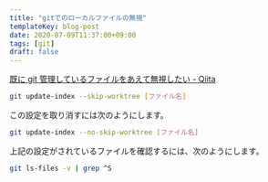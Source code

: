 ```yaml
---
title: "gitでのローカルファイルの無視"
templateKey: blog-post
date: 2020-07-09T11:37:00+09:00
tags: [git]
draft: false
---
```


[既に git 管理しているファイルをあえて無視したい \- Qiita](https://qiita.com/usamik26/items/56d0d3ba7a1300625f92)

```bash
git update-index --skip-worktree [ファイル名]
```

この設定を取り消すには次のようにします。

```bash
git update-index --no-skip-worktree [ファイル名]
```

上記の設定がされているファイルを確認するには、次のようにします。

```bash
git ls-files -v | grep ^S
```
